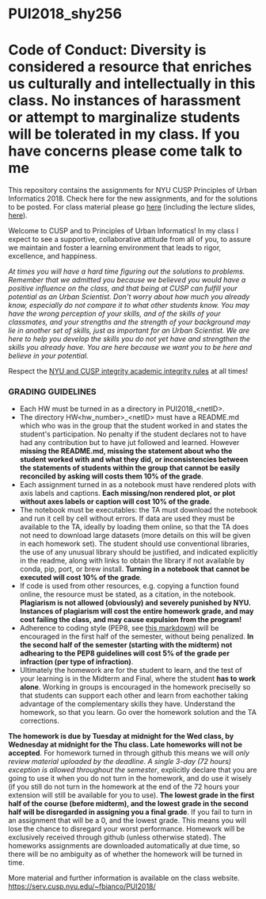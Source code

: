 # PUI2018_shy256


# Code of Conduct: Diversity is considered a resource that enriches us culturally and intellectually in this class. No instances of harassment or attempt to marginalize students will be tolerated in my class. If you have concerns please come talk to me

This repository contains the assignments for NYU CUSP Principles of Urban Informatics 2018. 
Check here for the new assignments, and for the solutions to be posted. For class material please go [here](https://github.com/fedhere/UInotebooks) (including the lecture slides, [here](https://github.com/fedhere/UInotebooks/tree/master/slides2018)).

Welcome to CUSP and to Principles of Urban Informatics!
In my class I expect to see a supportive, collaborative attitude from all of you, to assure we maintain and foster a learning environment that leads to rigor, excellence, and happiness.  

_At times you will have a hard time figuring out the solutions to problems. Remember that 
we admitted you because we believed you would have a positive influence on the class, 
and that being at CUSP can fulfill your potential as an Urban Scientist. 
Don't worry about how much you already know, especially do not compare it to what other students know. 
You may have the wrong perception of your skills, and of the skills of your classmates, and your strengths and the strength of your background may lie in another set of skills, just as important for an Urban Scientist. 
We are here to help you develop the skills you do not yet have and strengthen the skills you already have. 
You are here because we want you to be here and believe in your potential._

Respect the [NYU and CUSP integrity academic integrity rules](https://docs.google.com/a/nyu.edu/document/d/1xGQjUPBiZJzxz84VK14D2EaWJEYH91DJxQ7vPiWPMkI/edit?usp=sharing) at all times! 

### GRADING GUIDELINES
- Each HW must be turned in as a directory in PUI2018_\<netID>.
- The directory  HW\<hw_number>\_\<netID> must have a README.md which who was in the group that the student worked in and states the student's participation. No penalty if the student declares not to have had any contribution but to have jut followed and learned. However __missing the README.md, missing the statement about who the student worked with and what they did, or inconsistencies between the statements of students within the group that cannot be easily reconciled by asking will costs them 10% of the grade__.
- Each assignment turned in as a notebook must have rendered plots with axis labels and captions. __Each missing/non rendered plot, or plot without axes labels or caption will cost 10% of the grade__.
- The notebook must be executables: the TA must download the notebook and run it cell by cell without errors. If data are used they must be available to the TA, ideally by loading them online, so that the TA does not need to download large datasets (more details on this will be given in each homework set). The student should use conventional libraries, the use of any unusual library should be justified, and indicated explicitly in the readme, along with links to obtain the library if not available by conda, pip, port, or brew install. __Turning in a notebook that cannot be executed will cost 10% of the grade__.
- If code is used from other resources, e.g. copying a function found online, the resource must be stated, as a citation, in the notebook. **Plagiarism is not allowed (obviously) and severely punished by NYU. Instances of plagiarism will cost the entire homework grade, and may cost failing the class, and may cause expulsion from the program!**
- Adherence to coding style (PEP8, see [this markdown](https://github.com/fedhere/PUI2018_fb55/blob/master/PEP8MinimalRequirements.md)) will be encouraged in the first half of the semester, without being penalized. __In the second half of the semester (starting with the midterm) not adhearing to the PEP8 guidelines will cost 5% of the grade per infraction (per type of infraction)__.
- Ultimately the homework are for the student to learn, and the test of your learning is in the Midterm and Final, where the student __has to work alone__. Working in groups is encouraged in the homework preciselly so that students can support each other and learn from eachother taking advantage of the complementary skills they have. Understand the homework, so that you learn. Go over the homework solution and the TA corrections. 

__The homework is due by Tuesday at midnight for the Wed class, by Wednesday at midnight for the Thu class. Late homeworks will not be accepted__. For homework turned in through github this means we will _only review material uploaded by the deadline_. _A single 3-day (72 hours) exception is allowed throughout the semester_, explicitly declare that you are going to use it when you do not turn in the homework, and do use it wisely (if you still do not turn in the homework at the end of the 72 hours your extension will still be available for you to use). __The lowest grade in the first half of the course (before midterm), and the lowest grade in the second half will be disregarded in assigning you a final grade__. If you fail to turn in an assignment that will be a 0, and the lowest grade. This means you will lose the chance to disregard your worst performance.   Homework will be exclusively received through github (unless otherwise stated). The homeworks assignments are downloaded automatically at due time, so there will be no ambiguity as of whether the homework will be turned in time.

More material and further information is available on the class website. https://serv.cusp.nyu.edu/~fbianco/PUI2018/
